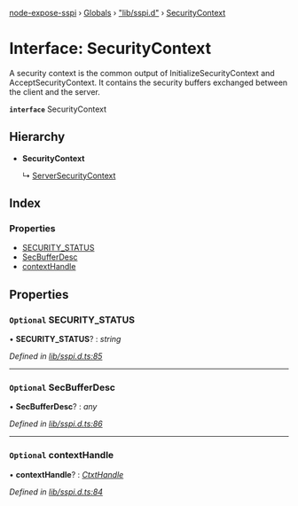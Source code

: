 [node-expose-sspi](../README.md) › [Globals](../globals.md) › ["lib/sspi.d"](../modules/_lib_sspi_d_.md) › [SecurityContext](_lib_sspi_d_.securitycontext.md)

# Interface: SecurityContext

A security context is the common output of InitializeSecurityContext and AcceptSecurityContext.
It contains the security buffers exchanged between the client and the server.

**`interface`** SecurityContext

## Hierarchy

* **SecurityContext**

  ↳ [ServerSecurityContext](_lib_sspi_d_.serversecuritycontext.md)

## Index

### Properties

* [SECURITY_STATUS](_lib_sspi_d_.securitycontext.md#optional-security_status)
* [SecBufferDesc](_lib_sspi_d_.securitycontext.md#optional-secbufferdesc)
* [contextHandle](_lib_sspi_d_.securitycontext.md#optional-contexthandle)

## Properties

### `Optional` SECURITY_STATUS

• **SECURITY_STATUS**? : *string*

*Defined in [lib/sspi.d.ts:85](https://github.com/jlguenego/node-expose-sspi/blob/3194bc1/lib/sspi.d.ts#L85)*

___

### `Optional` SecBufferDesc

• **SecBufferDesc**? : *any*

*Defined in [lib/sspi.d.ts:86](https://github.com/jlguenego/node-expose-sspi/blob/3194bc1/lib/sspi.d.ts#L86)*

___

### `Optional` contextHandle

• **contextHandle**? : *[CtxtHandle](_lib_sspi_d_.ctxthandle.md)*

*Defined in [lib/sspi.d.ts:84](https://github.com/jlguenego/node-expose-sspi/blob/3194bc1/lib/sspi.d.ts#L84)*
